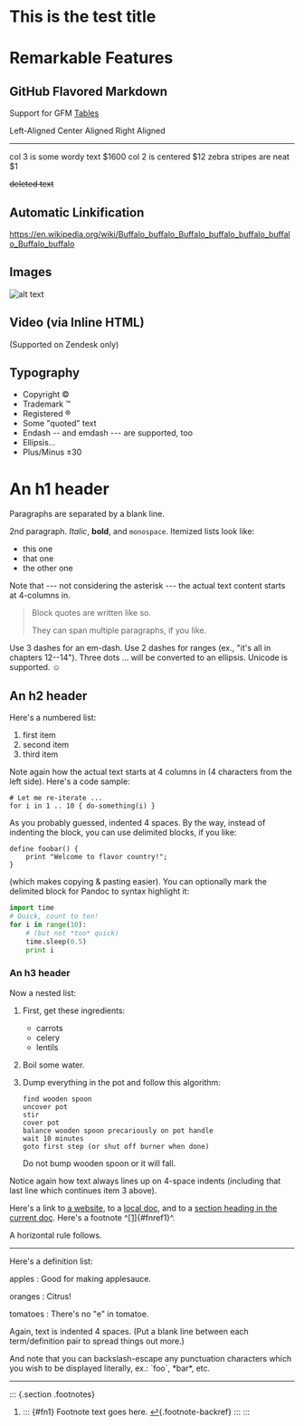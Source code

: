 # This is the test title

# Remarkable Features

## GitHub Flavored Markdown

Support for GFM
[Tables](https://help.github.com/articles/github-flavored-markdown/#tables)

  Left-Aligned     Center Aligned     Right Aligned
  --------------- ----------------- ---------------
  col 3 is         some wordy text           \$1600
  col 2 is            centered                 \$12
  zebra stripes       are neat                  \$1

~~deleted text~~

## Automatic Linkification

<https://en.wikipedia.org/wiki/Buffalo_buffalo_Buffalo_buffalo_buffalo_buffalo_Buffalo_buffalo>

## Images

![alt
text](https://www.evergivingsupport.com/develop/en/images/black-and-white-cat-725x518.jpg "Title Text")

## Video (via Inline HTML)

(Supported on Zendesk only)

## Typography

-   Copyright ©
-   Trademark ™
-   Registered ®
-   Some "quoted" text
-   Endash -- and emdash --- are supported, too
-   Ellipsis...
-   Plus/Minus ±30

# An h1 header

Paragraphs are separated by a blank line.

2nd paragraph. *Italic*, **bold**, and `monospace`. Itemized lists look
like:

-   this one
-   that one
-   the other one

Note that --- not considering the asterisk --- the actual text content
starts at 4-columns in.

> Block quotes are written like so.
>
> They can span multiple paragraphs, if you like.

Use 3 dashes for an em-dash. Use 2 dashes for ranges (ex., "it's all in
chapters 12--14"). Three dots ... will be converted to an ellipsis.
Unicode is supported. ☺

## An h2 header

Here's a numbered list:

1.  first item
2.  second item
3.  third item

Note again how the actual text starts at 4 columns in (4 characters from
the left side). Here's a code sample:

    # Let me re-iterate ...
    for i in 1 .. 10 { do-something(i) }

As you probably guessed, indented 4 spaces. By the way, instead of
indenting the block, you can use delimited blocks, if you like:

    define foobar() {
        print "Welcome to flavor country!";
    }

(which makes copying & pasting easier). You can optionally mark the
delimited block for Pandoc to syntax highlight it:

``` python
import time
# Quick, count to ten!
for i in range(10):
    # (but not *too* quick)
    time.sleep(0.5)
    print i
```

### An h3 header

Now a nested list:

1.  First, get these ingredients:

    -   carrots
    -   celery
    -   lentils

2.  Boil some water.

3.  Dump everything in the pot and follow this algorithm:

        find wooden spoon
        uncover pot
        stir
        cover pot
        balance wooden spoon precariously on pot handle
        wait 10 minutes
        goto first step (or shut off burner when done)

    Do not bump wooden spoon or it will fall.

Notice again how text always lines up on 4-space indents (including that
last line which continues item 3 above).

Here's a link to [a website](http://foo.bar), to a [local
doc](local-doc.html), and to a [section heading in the current
doc](#an-h2-header). Here's a footnote ^[\[1\]](#fn1){#fnref1}^.

A horizontal rule follows.

------------------------------------------------------------------------

Here's a definition list:

apples
:   Good for making applesauce.

oranges
:   Citrus!

tomatoes
:   There's no "e" in tomatoe.

Again, text is indented 4 spaces. (Put a blank line between each
term/definition pair to spread things out more.)

And note that you can backslash-escape any punctuation characters which
you wish to be displayed literally, ex.: \`foo\`, \*bar\*, etc.

------------------------------------------------------------------------

::: {.section .footnotes}
1.  ::: {#fn1}
    Footnote text goes here. [↩](#fnref1){.footnote-backref}
    :::
:::
